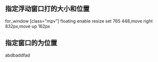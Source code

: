 ## 指定浮动窗口打的大小和位置
for_window [class="mpv"] floating enable resize set 765 448,move right 832px,move up 162px
## 指定窗口的为位置
abdbaddfad